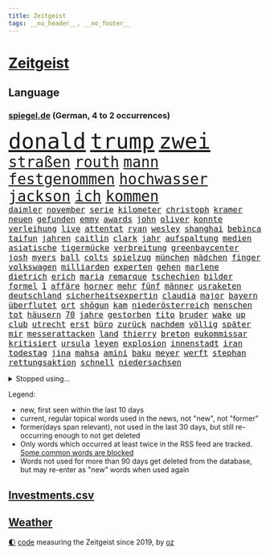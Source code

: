 ```yaml
---
title: Zeitgeist
tags: __no_header__, __no_footer__
---
```


# [Zeitgeist](https://oliz.io/zeitgeist/)

## Language

<h3><a href="https://www.spiegel.de" target="_blank">spiegel.de</a> (German, 4 to 2 occurrences)</h3>
<p style="font-family:monospace">
<span style="font-size:32pt"><a href="news_links.html#donald" class="current">donald</a></span>
<span style="font-size:32pt"><a href="news_links.html#trump" class="current">trump</a></span>
<span style="font-size:32pt"><a href="news_links.html#zwei" class="current">zwei</a></span>
<br>
<span style="font-size:22pt"><a href="news_links.html#straßen" class="current">straßen</a></span>
<span style="font-size:22pt"><a href="news_links.html#routh" class="new">routh</a></span>
<span style="font-size:22pt"><a href="news_links.html#mann" class="current">mann</a></span>
<span style="font-size:22pt"><a href="news_links.html#festgenommen" class="current">festgenommen</a></span>
<span style="font-size:22pt"><a href="news_links.html#hochwasser" class="current">hochwasser</a></span>
<span style="font-size:22pt"><a href="news_links.html#jackson" class="current">jackson</a></span>
<span style="font-size:22pt"><a href="news_links.html#ich" class="current">ich</a></span>
<span style="font-size:22pt"><a href="news_links.html#kommen" class="current">kommen</a></span>
<br>
<span style="font-size:12pt"><a href="news_links.html#daimler" class="new">daimler</a></span>
<span style="font-size:12pt"><a href="news_links.html#november" class="current">november</a></span>
<span style="font-size:12pt"><a href="news_links.html#serie" class="current">serie</a></span>
<span style="font-size:12pt"><a href="news_links.html#kilometer" class="current">kilometer</a></span>
<span style="font-size:12pt"><a href="news_links.html#christoph" class="current">christoph</a></span>
<span style="font-size:12pt"><a href="news_links.html#kramer" class="current">kramer</a></span>
<span style="font-size:12pt"><a href="news_links.html#neuen" class="current">neuen</a></span>
<span style="font-size:12pt"><a href="news_links.html#gefunden" class="current">gefunden</a></span>
<span style="font-size:12pt"><a href="news_links.html#emmy" class="current">emmy</a></span>
<span style="font-size:12pt"><a href="news_links.html#awards" class="current">awards</a></span>
<span style="font-size:12pt"><a href="news_links.html#john" class="current">john</a></span>
<span style="font-size:12pt"><a href="news_links.html#oliver" class="current">oliver</a></span>
<span style="font-size:12pt"><a href="news_links.html#konnte" class="current">konnte</a></span>
<span style="font-size:12pt"><a href="news_links.html#verleihung" class="current">verleihung</a></span>
<span style="font-size:12pt"><a href="news_links.html#live" class="current">live</a></span>
<span style="font-size:12pt"><a href="news_links.html#attentat" class="current">attentat</a></span>
<span style="font-size:12pt"><a href="news_links.html#ryan" class="current">ryan</a></span>
<span style="font-size:12pt"><a href="news_links.html#wesley" class="new">wesley</a></span>
<span style="font-size:12pt"><a href="news_links.html#shanghai" class="new">shanghai</a></span>
<span style="font-size:12pt"><a href="news_links.html#bebinca" class="new">bebinca</a></span>
<span style="font-size:12pt"><a href="news_links.html#taifun" class="current">taifun</a></span>
<span style="font-size:12pt"><a href="news_links.html#jahren" class="current">jahren</a></span>
<span style="font-size:12pt"><a href="news_links.html#caitlin" class="current">caitlin</a></span>
<span style="font-size:12pt"><a href="news_links.html#clark" class="new">clark</a></span>
<span style="font-size:12pt"><a href="news_links.html#jahr" class="current">jahr</a></span>
<span style="font-size:12pt"><a href="news_links.html#aufspaltung" class="new">aufspaltung</a></span>
<span style="font-size:12pt"><a href="news_links.html#medien" class="current">medien</a></span>
<span style="font-size:12pt"><a href="news_links.html#asiatische" class="new">asiatische</a></span>
<span style="font-size:12pt"><a href="news_links.html#tigermücke" class="current">tigermücke</a></span>
<span style="font-size:12pt"><a href="news_links.html#verbreitung" class="current">verbreitung</a></span>
<span style="font-size:12pt"><a href="news_links.html#greenbaycenter" class="new">greenbaycenter</a></span>
<span style="font-size:12pt"><a href="news_links.html#josh" class="current">josh</a></span>
<span style="font-size:12pt"><a href="news_links.html#myers" class="new">myers</a></span>
<span style="font-size:12pt"><a href="news_links.html#ball" class="current">ball</a></span>
<span style="font-size:12pt"><a href="news_links.html#colts" class="new">colts</a></span>
<span style="font-size:12pt"><a href="news_links.html#spielzug" class="current">spielzug</a></span>
<span style="font-size:12pt"><a href="news_links.html#münchen" class="current">münchen</a></span>
<span style="font-size:12pt"><a href="news_links.html#mädchen" class="current">mädchen</a></span>
<span style="font-size:12pt"><a href="news_links.html#finger" class="current">finger</a></span>
<span style="font-size:12pt"><a href="news_links.html#volkswagen" class="current">volkswagen</a></span>
<span style="font-size:12pt"><a href="news_links.html#milliarden" class="current">milliarden</a></span>
<span style="font-size:12pt"><a href="news_links.html#experten" class="current">experten</a></span>
<span style="font-size:12pt"><a href="news_links.html#gehen" class="current">gehen</a></span>
<span style="font-size:12pt"><a href="news_links.html#marlene" class="current">marlene</a></span>
<span style="font-size:12pt"><a href="news_links.html#dietrich" class="new">dietrich</a></span>
<span style="font-size:12pt"><a href="news_links.html#erich" class="new">erich</a></span>
<span style="font-size:12pt"><a href="news_links.html#maria" class="current">maria</a></span>
<span style="font-size:12pt"><a href="news_links.html#remarque" class="new">remarque</a></span>
<span style="font-size:12pt"><a href="news_links.html#tschechien" class="current">tschechien</a></span>
<span style="font-size:12pt"><a href="news_links.html#bilder" class="current">bilder</a></span>
<span style="font-size:12pt"><a href="news_links.html#formel" class="current">formel</a></span>
<span style="font-size:12pt"><a href="news_links.html#1" class="current">1</a></span>
<span style="font-size:12pt"><a href="news_links.html#affäre" class="current">affäre</a></span>
<span style="font-size:12pt"><a href="news_links.html#horner" class="new">horner</a></span>
<span style="font-size:12pt"><a href="news_links.html#mehr" class="current">mehr</a></span>
<span style="font-size:12pt"><a href="news_links.html#fünf" class="current">fünf</a></span>
<span style="font-size:12pt"><a href="news_links.html#männer" class="current">männer</a></span>
<span style="font-size:12pt"><a href="news_links.html#usraketen" class="current">usraketen</a></span>
<span style="font-size:12pt"><a href="news_links.html#deutschland" class="current">deutschland</a></span>
<span style="font-size:12pt"><a href="news_links.html#sicherheitsexpertin" class="new">sicherheitsexpertin</a></span>
<span style="font-size:12pt"><a href="news_links.html#claudia" class="current">claudia</a></span>
<span style="font-size:12pt"><a href="news_links.html#major" class="current">major</a></span>
<span style="font-size:12pt"><a href="news_links.html#bayern" class="current">bayern</a></span>
<span style="font-size:12pt"><a href="news_links.html#überflutet" class="current">überflutet</a></span>
<span style="font-size:12pt"><a href="news_links.html#ort" class="current">ort</a></span>
<span style="font-size:12pt"><a href="news_links.html#shōgun" class="new">shōgun</a></span>
<span style="font-size:12pt"><a href="news_links.html#kam" class="current">kam</a></span>
<span style="font-size:12pt"><a href="news_links.html#niederösterreich" class="new">niederösterreich</a></span>
<span style="font-size:12pt"><a href="news_links.html#menschen" class="current">menschen</a></span>
<span style="font-size:12pt"><a href="news_links.html#tot" class="current">tot</a></span>
<span style="font-size:12pt"><a href="news_links.html#häusern" class="current">häusern</a></span>
<span style="font-size:12pt"><a href="news_links.html#70" class="current">70</a></span>
<span style="font-size:12pt"><a href="news_links.html#jahre" class="current">jahre</a></span>
<span style="font-size:12pt"><a href="news_links.html#gestorben" class="current">gestorben</a></span>
<span style="font-size:12pt"><a href="news_links.html#tito" class="new">tito</a></span>
<span style="font-size:12pt"><a href="news_links.html#bruder" class="current">bruder</a></span>
<span style="font-size:12pt"><a href="news_links.html#wake" class="new">wake</a></span>
<span style="font-size:12pt"><a href="news_links.html#up" class="current">up</a></span>
<span style="font-size:12pt"><a href="news_links.html#club" class="current">club</a></span>
<span style="font-size:12pt"><a href="news_links.html#utrecht" class="new">utrecht</a></span>
<span style="font-size:12pt"><a href="news_links.html#erst" class="current">erst</a></span>
<span style="font-size:12pt"><a href="news_links.html#büro" class="current">büro</a></span>
<span style="font-size:12pt"><a href="news_links.html#zurück" class="current">zurück</a></span>
<span style="font-size:12pt"><a href="news_links.html#nachdem" class="current">nachdem</a></span>
<span style="font-size:12pt"><a href="news_links.html#völlig" class="current">völlig</a></span>
<span style="font-size:12pt"><a href="news_links.html#später" class="current">später</a></span>
<span style="font-size:12pt"><a href="news_links.html#mir" class="current">mir</a></span>
<span style="font-size:12pt"><a href="news_links.html#messerattacken" class="current">messerattacken</a></span>
<span style="font-size:12pt"><a href="news_links.html#land" class="current">land</a></span>
<span style="font-size:12pt"><a href="news_links.html#thierry" class="current">thierry</a></span>
<span style="font-size:12pt"><a href="news_links.html#breton" class="current">breton</a></span>
<span style="font-size:12pt"><a href="news_links.html#eukommissar" class="current">eukommissar</a></span>
<span style="font-size:12pt"><a href="news_links.html#kritisiert" class="current">kritisiert</a></span>
<span style="font-size:12pt"><a href="news_links.html#ursula" class="current">ursula</a></span>
<span style="font-size:12pt"><a href="news_links.html#leyen" class="current">leyen</a></span>
<span style="font-size:12pt"><a href="news_links.html#explosion" class="current">explosion</a></span>
<span style="font-size:12pt"><a href="news_links.html#innenstadt" class="current">innenstadt</a></span>
<span style="font-size:12pt"><a href="news_links.html#iran" class="current">iran</a></span>
<span style="font-size:12pt"><a href="news_links.html#todestag" class="current">todestag</a></span>
<span style="font-size:12pt"><a href="news_links.html#jina" class="current">jina</a></span>
<span style="font-size:12pt"><a href="news_links.html#mahsa" class="current">mahsa</a></span>
<span style="font-size:12pt"><a href="news_links.html#amini" class="current">amini</a></span>
<span style="font-size:12pt"><a href="news_links.html#baku" class="current">baku</a></span>
<span style="font-size:12pt"><a href="news_links.html#meyer" class="current">meyer</a></span>
<span style="font-size:12pt"><a href="news_links.html#werft" class="current">werft</a></span>
<span style="font-size:12pt"><a href="news_links.html#stephan" class="current">stephan</a></span>
<span style="font-size:12pt"><a href="news_links.html#rettungsaktion" class="current">rettungsaktion</a></span>
<span style="font-size:12pt"><a href="news_links.html#schnell" class="current">schnell</a></span>
<span style="font-size:12pt"><a href="news_links.html#niedersachsen" class="current">niedersachsen</a></span>
</p>
<details>
<summary>Stopped using...</summary>
<p class="former" style="font-size:12pt">
ebenfalls(1426) aufnahmen(1425) 2015(1424) persönliche(1424) rest(1424) verhandelt(1424) betroffene(1423) landkreis(1423) mittelmeer(1423) richterin(1423) identifiziert(1422) 2000(1421) angeblichen(1421) angeklagte(1420) kritische(1420) weltweite(1420) wetter(1420) bedenken(1419) bestellt(1419) beweisen(1419) elfmeter(1419) kurzfristig(1419) verdienen(1419) festnahmen(1418) gefährden(1418) niederländische(1418) schröder(1418) verkehrsminister(1418) verschiebt(1418) übergeben(1418) anleger(1417) beginnen(1417) bewegung(1417) facebook(1417) frankfurter(1417) londoner(1417) spdpolitiker(1417) verschieben(1417) anwälte(1416) aufgehoben(1416) beachten(1416) dokumente(1416) entwickelt(1416) lehnt(1416) weißen(1416) öffnen(1416) nutzer(1415) razzia(1415) signal(1415) bremer(1414) kräftig(1414) remis(1414) täglich(1414) verpasst(1414) europäer(1413) litauen(1413) themen(1413) trainiert(1413) verteidigungsministerium(1413) 10000(1412) party(1412) bestätigen(1411) senkt(1411) sinkt(1411) usamerikaner(1411) weder(1410) börse(1408) einreise(1408) irak(1408) vorstellen(1408) einschränkungen(1407) entwickeln(1407) berühmten(1406) bundesstaat(1406) sowie(1405) traum(1405) achten(1404) euparlament(1402) nordkorea(1400) hoffnungen(1398) ordnung(1397) beitrag(1395) projekte(1395) ausrüstung(1394) automatisch(1392) insolvenz(1392) abhängig(1388) niedrig(1388) rang(1388) app(1387) kandidatur(1386) krisen(1386) training(1386) vorläufig(1383) afrikas(1382) überfall(1379) zdf(1377) überfordert(1375) geblieben(1374) sogenannten(1372) herausforderungen(1369) teuren(1369) gewinne(1320) estland(1290) banken(1223) geehrt(1220) klimaaktivisten(1220) interessen(1219) drohende(1179) serbien(1178) jahresende(1175) kleidung(1159) mächtigen(1135) gesund(1126) befürwortet(1111) erhofft(1105) exil(1104) stehlen(1101) börsen(1096) angestellten(1086) immobilien(1084) fifa(1080) australiens(1053) spezielle(1051) eingeführt(1050) invasion(1003) genehmigt(974) bat(970) hinzu(965) spaltung(944) ergeben(943) gebiete(906) unmittelbar(901) 34(898) töchter(897) künstlerin(894) langsam(891) typ(887) günstige(879) 48(873) fußballerinnen(871) anschuldigungen(856) schlamm(851) prominenten(843) exuspräsident(831) chefs(826) bedarf(821) iii(816) ulrich(814) lob(811) jimmy(808) justizminister(805) osnabrück(803) spitzt(801) kämpferisch(783) digitale(781) erdbeben(780) stören(776) globalen(767) angespannt(765) äußerst(759) moderator(757) einladung(749) vizekanzler(749) hände(746) gott(733) verfassungsgericht(726) lula(721) yorker(720) juristische(713) aufholjagd(710) kollege(710) kompliziert(695) katze(688) zweifeln(688) carter(683) erfüllen(681) alice(674) außenpolitik(669) beantragen(668) einstige(651) abbauen(649) liberale(647) gedroht(640) vorbereitung(636) muster(627) gekündigt(626) verschafft(626) vulkan(626) jahresbeginn(623) reichsbürger(616) day(607) ussängerin(606) passanten(601) rüstet(596) 18jähriger(595) ständig(585) übers(581) fahrbahn(580) heran(574) angestiegen(571) uefa(561) brauche(558) moskauer(552) ausflug(549) 15jähriger(546) anlagen(543) laden(542) wendepunkt(542) kassen(538) 40jähriger(536) bier(531) südwesten(525) schließung(521) glas(519) produkt(512) reuß(510) brachten(509) rahmen(502) nachts(491) experiment(488) grundlage(482) belgische(480) evakuierung(478) vollem(478) auswirken(471) südkoreas(469) zoll(468) achtjährige(459) mohammed(458) interessenten(454) herkunft(451) fasziniert(441) festgestellt(441) moschee(441) rasen(441) rechtsextremer(440) abgewehrt(433) philosoph(432) gesellschaftliche(427) auflösung(423) stellenabbau(423) klagten(422) queere(421) entscheidende(416) nahostkonflikt(416) ärmelkanal(416) durchschnitt(411) schwitzen(408) unterbunden(408) nördlich(405) brandmauer(404) showdown(401) betriebe(386) schrecklichen(385) frank(384) airport(382) stoppte(382) trendwende(376) bargeld(374) schiitenmiliz(374) wolff(374) betrachten(373) usamerikanerin(369) beute(368) dirk(368) 42(367) 24jährige(366) superreiche(365) zypern(363) rechtsextremisten(362) eiffelturm(361) vorgang(357) erwachsenen(355) tvsender(355) disziplin(353) miliz(348) mützenich(347) rolf(347) sicherheitslage(345) kehrtwende(338) antisemitischer(337) lebende(337) emily(336) oppositionspolitiker(336) beschuldigt(333) klarer(333) raumstation(332) reifen(330) weitreichenden(330) mobbing(328) flüchtlingsunterkunft(327) ablehnung(326) affen(326) störungen(324) versuche(323) turbulenzen(322) demos(321) taucht(321) sanierung(317) handball(315) angeschlagen(310) 1990(309) schmerzen(309) dokument(304) spdpolitikerin(303) abschneiden(302) liebäugelt(301) positioniert(300) israelgazanews(299) schlaf(298) finanzministerium(297) messungen(297) verwenden(297) fußballspieler(294) großvater(294) israelhamaskrieg(293) adam(292) aufzeichnungen(291) lebron(291) crown(289) bewaffneter(288) aussetzen(287) bombardiert(281) gibt’s(281) joel(281) netflixserie(281) strengen(280) geschenkt(279) hamasmassaker(279) gazakriegs(278) verhält(277) vollständige(277) anstehenden(276) passierte(275) elite(273) jacob(270) wackelt(269) genügend(268) kühe(266) regionalbahn(266) bereichen(265) geplantes(265) oscarpreisträgerin(263) einhaltung(262) ausgleich(261) lloyd(261) trauen(260) verdanken(259) rauch(257) playoffs(255) vereidigt(255) aufstellen(254) alkoholkonsum(252) starkwatzinger(250) timo(250) wundert(248) besitzen(247) dorthin(247) teamkollegen(247) mehrfamilienhaus(246) niklas(243) gebrannt(240) ärgern(239) verfügt(238) aussteigen(237) ruiniert(237) 1997(232) hansa(232) b(231) provokation(231) seoul(231) kinderpornografie(230) herzinfarkt(229) format(227) niemals(225) kiewer(224) wofür(224) ferien(221) günstigeren(221) benötigte(220) ehren(220) norweger(220) machtdemonstration(217) gegensteuern(216) satelliten(215) 737(214) anmelden(214) handballer(213) berühmteste(212) bildungsministerin(212) great(212) notlandung(212) anhörung(211) bedeckt(211) gespendet(211) festgenommener(209) gewidmet(209) mittleren(208) herausforderer(206) zeugnis(206) besetztes(205) parkinson(205) präsidentschaftskandidat(205) horrorfilm(204) prallte(204) athletinnen(203) rundfunk(203) unabhängigen(203) streng(202) asien(201) besonderer(201) gymnasium(201) kalte(201) hochrangige(200) konstruiert(199) rechtens(198) zurückziehen(198) fraglich(197) karriereende(197) homosexualität(195) marathon(193) pferd(193) populisten(193) witwe(193) alzheimer(192) missbrauchte(192) brot(191) 74(190) fragte(190) wiederum(190) oleg(189) usflugzeugbauer(189) zwölfjähriger(189) klette(188) großeltern(186) promille(184) julija(181) nawalnaja(181) sechste(181) storniert(181) free(180) lea(180) spielraum(180) kostenlosen(179) vorrücken(179) blitz(178) erhältlich(178) pferde(178) fälschlicherweise(177) lüge(177) kimmel(176) gewalttat(175) insolvenzen(175) erhielten(174) gummibärchen(174) tvshow(173) vorgeführt(172) aufgegriffen(171) ehen(171) rollstuhl(171) anschließenden(170) blutbad(170) platzwunde(170) berühmtes(169) gleiche(169) klettert(169) heilbronn(168) khamenei(168) märkte(168) outfits(168) trinkwasser(168) wehr(168) drohe(167) running(167) cybersicherheit(166) waymo(165) vizepräsident(164) mischung(163) klassenerhalt(162) kriegsführung(162) puigdemont(162) bomben(161) bewegte(160) marihuana(160) fastfoodkette(159) hetzt(158) obergrenze(158) einblick(157) spannung(157) überdurchschnittlich(157) aufsichtsrat(156) ogunleye(156) gordon(155) widmet(155) beier(154) katalanische(153) parlaments(153) ausprobiert(152) verdächtig(151) ruhrgebiet(150) spende(150) unvermittelt(150) augenhöhe(149) gattin(149) space(148) uswaffen(147) compactmagazins(146) noah(146) benehmen(145) elektromobilität(145) wade(145) südeuropa(144) abgeriegelt(143) angebote(143) depressive(143) gesellschaftlichen(143) ioc(143) verläuft(143) relevant(142) übergriffen(142) holz(141) verschütteten(141) gesprächskanäle(140) größtes(139) akut(138) avancierte(138) befördern(138) erholen(138) kostenlose(138) gemerkt(137) lachgas(137) neuigkeiten(137) geredet(136) kampfjet(136) angepasste(134) mitfavorit(134) beseitigen(133) birgit(133) ehrenpräsident(133) genf(133) luisa(133) toren(133) überraschender(133) gewalttäter(132) sticht(132) zahlreicher(132) elfmeterschießen(131) wetterlage(131) bemühen(130) entschädigen(130) leitungen(130) selbstfahrende(130) ätna(130) befindlichkeiten(129) obdachlosen(129) seltenes(128) stromnetz(128) theoretisch(128) christopher(127) gewalttätigen(127) hindernis(127) kapazität(127) nächtliche(127) revidiert(127) amanda(126) begleiten(126) knox(126) moderation(126) parteispitze(126) psychiatrie(126) schmerzhaft(125) behindern(124) beleidigung(124) düsseldorfer(124) flüchtling(124) hofften(124) hommage(124) sergio(124) zuwachs(124) vergisst(123) koordinieren(122) beck(121) dschihadisten(121) laufender(121) römische(121) nehammer(120) sammelten(120) depression(119) jenen(119) usgericht(119) überragende(119) alkoholisierter(117) freunden(117) mau(117) aufhebung(116) curry(116) stationierung(116) thronfolger(116) bildete(115) quälte(115) erdgas(114) lennon(114) vertreibt(114) nadal(113) heizt(111) ritt(111) marius(110) aufkommen(109) bnd(109) döner(109) abgelegt(108) gerüchten(108) kneipe(108) unterhalten(108) hagel(107) heimatstadt(107) sportlerinnen(107) zutrauen(107) gefühlte(106) mysteriösen(106) reichsbürgerprozess(106) späteren(106) strahlen(106) verlegen(106) überflutete(106) durchfall(105) erbrechen(105) kulturgut(105) melissa(105) akten(104) brötchen(104) freedom(104) nutzten(104) gelieferte(103) holprig(103) inne(103) verbrenneraus(103) überschwemmte(103) erreichten(102) fußballmannschaft(102) russlandukrainenews(102) schulleitung(102) vollzug(102) fdppolitiker(101) freigekommen(101) tonne(101) topteam(101) kerstin(100) minnesota(100) versetzen(100) doktor(99) memmingen(99) palästinensern(99) tunesien(98) unterzeichnet(98) giffey(97) stiegen(97) ullrich(97) linearen(96) scotland(96) toxische(96) vertraut(96) yard(96) umständen(95) derselben(94) willkür(94) reiter(93) reynolds(93) wasserqualität(93) copernicus(92) herford(92) manches(92) verzeichnen(92) zivilen(92) einsatzkräften(91) graue(91) haushaltseinigung(91) kerle(91) marschieren(91) zugegeben(91) community(90) griechische(90) lebensraum(90) millionär(90) satellitennetzwerk(90) spielzeit(90) unmittelbarer(90) fehlgeburten(89) googles(89) hannes(89) italienerin(89) safe(89) wahlkampfauftritte(89) ameisen(88) führer(88) glaubte(88) 23jähriger(87) bekundet(87) coolsten(87) evakuierungen(87) hansestadt(87) happy(87) henning(87) mehrjähriger(87) meisterin(87) normaler(87) nördlichen(87) schlafzimmer(87) träume(87) 89jährige(86) bröckelt(86) esprit(86) gallant(86) parteiausschluss(86) yoav(86) allmählich(85) angebracht(85) ingrid(85) ukrainischem(85) zelebriert(85) begründen(84) migrationsexperte(84) pauschale(84) reichsbürgergruppe(84) 200000(83) abwehrspieler(83) blitzeinschlag(83) fußballtransferticker(83) irische(83) ruhnert(83) besteigt(82) entfalten(82) erzürnt(82) helikopters(82) kugelstoßen(82) landeschefs(82) vereinzelt(82) verzaubert(82) blanchett(81) breaking(81) cate(81) geputscht(81) katalane(81) niedrigste(81) rohingya(81) cia(80) forensische(80) neunzigerjahre(80) regimegegner(80) sportgeschichte(80) verrats(80) zugeben(80) beruhigt(79) bestohlen(79) dinosaurier(79) gewaltsamen(79) gressel(79) gustav(79) diebstahls(78) engagiert(78) exmitarbeiters(78) kakerlaken(78) weinten(78) arbeitsgericht(77) drittligisten(77) hitzewelle(77) liegenden(77) trümmern(77) 57jährigen(76) gabe(76) kröv(76) love(76) profifußball(76) sperrgebiet(76) unabhängiger(76) aura(75) eingestürztem(75) fortsetzen(75) gegröle(75) rechtsextremem(75) umgebung(75) erlangte(74) ermordeten(74) hackergruppe(74) innenverteidiger(74) lebensretter(74) lehnte(74) sonos(74) süddeutschland(74) wiederholten(74) abbrüche(73) heidelberger(73) remsmurrkreis(73) rich(73) bauunternehmer(72) beraubt(72) boll(72) lampe(72) tiktokhype(72) zusehends(72) auszubauen(71) ganzer(71) hakenkreuz(71) r(71) zeitplan(71) spuckt(70) tiefpunkt(70) völkerrecht(70) bundesverwaltungsgericht(69) enttäuschung(69) hrubesch(69) neunjährige(69) postings(69) schiefgehen(69) darja(68) halsketten(68) kursanstieg(68) militärführung(68) schwangerschaft(68) stürmte(68) varfolomeev(68) verbundenheit(68) verstärken(68) basketballer(67) bemerkt(67) scheren(67) sportgymnastin(67) zoff(67) 34jährigen(66) arbeitstag(66) astronaut(66) ausverkaufte(66) badischen(66) cocacola(66) grüner(66) lgbtq+(66) limjaroenrat(66) pita(66) räuscher(66) sklerose(66) vertrauliche(66) volkes(66) bundesinnenministerium(65) bürgergeldempfänger(65) ftipleite(65) gravierender(65) leeren(65) linkenchefin(65) orientierungslos(65) bedrohungslage(64) bewiesen(64) grönemeyer(64) kimaschinen(64) kümmert(64) ride(64) russin(64) usbasketballerinnen(64) beifahrer(63) chiles(63) hardware(63) lebensphase(63) ofen(63) stillgelegt(63) wassertemperaturen(63) winkel(63) followern(62) gedient(62) kümmern(62) wettkämpfen(62) annika(61) etappen(61) gedämpft(61) stalker(61) gelben(60) jedermann(60) kampfpause(60) panikattacke(60) popsängerin(60) verreisen(60) bahnhöfen(58) bezweckt(58) grundsatzentscheidung(58) ruhm(58) terrorgefahr(58) usmilitär(58) verliere(58) wissenschaftlern(58) 39jähriger(57) auftaktsieg(57) niederbayern(57) turniers(57) unberührt(57) angemessen(56) ariana(56) billige(56) passende(56) abwechslung(55) angezogen(55) beinaheabsturz(55) gewalttätigsten(55) gewählte(55) internetstar(55) oranje(55) spandau(55) verwechselt(55) abrams(54) céline(54) dion(54) fähigkeiten(54) gracie(54) ländervergleich(54) riecht(54) stünden(54) beziehen(53) eingekauft(53) fußballturniere(53) fünfmal(53) hauptverdächtiger(53) medikament(53) schwacher(53) stabilität(53) unwettern(53) wehrte(53) geistigen(52) landesminister(52) todesdrohungen(52) verirrte(52) arrangieren(51) ernster(51) fahrerlaubnis(51) gazastadt(51) immobilienpreise(51) kollabieren(51) russell(51) scheuen(51) urbane(51) angehalten(50) rettungsschwimmer(50) sichtlich(50) strenge(50) unnötigen(50) alternden(49) ardsommerinterview(49) fernsehduell(49) dad(48) elternhaus(48) fbiagentin(48) käme(48) oscars(48) rafterrorist(48) schattenseiten(48) sportarten(48) taylorswiftkonzert(48) unterrichten(48) geltenden(47) rudert(47) umsehen(47) verdienten(47) widersprechen(47) üppigen(47) anonym(46) birthday(46) entscheider(46) exweltmeister(46) größen(46) katastrophalem(46) militärexperte(46) veränderte(46) blitze(45) einsame(45) frankreichrundfahrt(45) gehweg(45) obdachloser(45) pekings(45) schlichtet(45) titelverteidigerin(45) vermisstenfall(45) liberaler(44) masoud(44) pezeshkian(44) beworben(43) mechernich(43) rechtsradikalen(43) streetartkünstler(43) wohnzimmer(43) 1300(42) erledigt(42) gelbes(42) klappte(42) ungültig(42) aufbruchstimmung(41) erschließen(41) kreativität(41) teamkollegin(41) lebenden(40) legendäres(40) nationalität(40) neulinge(40) nominieren(40) stiehlt(40) 440(39) aufleben(39) carles(39) magazins(39) rob(39) separatistenführer(39) abbrechen(38) nahal(38) oz(38) tony(38) wahlkampfteam(38) frisches(37) paramount(37) einschlug(36) iron(36) maiden(36) niedrigeren(36) ungern(36) barbershops(35) eingeklemmt(35) gelockert(35) grundsicherung(35) justizsystem(35) peilen(35) sortiert(35) sprintet(35) ötzi(35) aufzuholen(34) avatar(34) demokratin(34) friedliche(34) gepostet(34) philippinischen(34) usinflation(34) brauchte(33) gewitters(33) landesvater(33) mocromafia(33) süle(33) weiterbildung(33) blutspuren(32) buchungen(32) mordversuche(32) uspolitiker(32) agrarkonzern(31) baywa(31) fortsetzungen(31) gastronomen(31) wattenmeer(31) compactmagazin(30) compactverbot(30) detroit(30) kinokassen(30) neuartige(30) orlow(30) rechtmäßigkeit(30) schulgebäude(30) selbstvertrauen(30) streits(30) tiergarten(30) unlängst(30) wednesday(30) 38jährigen(29) 55jähriger(29) anschlagsplänen(29) jauernig(29) lowe(29) seychellen(29) thiel(29) zerpflückt(29) anrichten(28) londons(28) asphalt(27) compact(27) gemieden(27) infineon(27) miserables(27) nutze(27) vizekandidaten(27) cage(26) kartenhaus(26) longlegs(26) nicolas(26) nähert(26) heldin(25) mushrooms(25) saied(25) verbaut(25) drohnenangriffen(24) folterte(24) indizien(24) zuständigen(24) ächzt(24) änderung(24) arbeitslose(23) charité(23) eigenheime(23) längerer(23) fehlgeburt(22) heftiges(22) kunstwerke(22) mieterhöhungen(22) olympiaaus(22) rechtsextremes(22) vermächtnis(22) verzeihung(22) austin(21) beschrieb(21) beschäftigung(21) feiertagen(21) gemobbt(21) geschwächt(21) hockeyspieler(21) hüten(21) progressive(21) usbasketballer(21) übertreffen(21) aufhorchen(20) irantreue(20) konfrontierte(20) malaika(20) mangels(20) mihambo(20) millennials(20) rohstoffe(20) thüringischen(20) weitspringerin(20) absolventen(19) drohnenattacke(19) kitsch(19) mitkommen(19) theorien(19) zone(19) golfturnier(18) kriege(18) olympiasieg(18) prozentsatz(18) renate(18) selbstversuch(18) uspräsidentschaftskandidat(18) varta(18) afghanischen(17) bruchsal(17) damon(17) erprobt(17) konserven(17) venezuelas(17) beachvolleyball(16) deadpool(16) einzigartigen(16) fahrschüler(16) inspiriert(16) korallenriff(16) luca(16) metropolen(16) pädagogen(16) velde(16) wolverine(16) bach(15) dogg(15) iocpräsident(15) nordkoreanischen(15) olympiatag(15) olympionike(15) skurrilsten(15) snoop(15) sportliche(15) vergangenes(15) überträgt(15) dönerstreit(14) kreiert(14) unnötig(14) abkühlung(13) avengers(13) bradley(13) downey(13) hochsommer(13) imane(13) khelif(13) leitungswasser(13) rassistisches(13) schattenkrieg(13) wettkämpfe(13) fahndern(12) olympiadebüt(12) perseiden(12) wilder(12) charta(11) playlist(11) quere(11) riskant(11) sportprogramm(11) tastet(11) überdosis(11)
</p>
</details>
<p>Legend:
<ul>
<li><span class="new">new</span>, first seen within the last 10 days</li>
<li><span class="current">current</span>, regular topical words used in the news, not "new", not "former"</li>
<li><span class="former">former(days span relevant)</span>, not used in the last 30 days, but still re-occurring enough to not get deleted</li>
<li>Only words which occurred at least twice in the RSS feed are tracked. <a href="language/filters.py">Some common words are blocked</a></li>
<li>Words not used for more than 90 days get deleted from the database, but may re-enter as "new" words when used again</li>
</ul>
</p>

## [Investments](investments.html)[.csv](investments.csv)

## [Weather](weather.html)

<footer>
<a href="javascript:toggleTheme()" class="nav">🌓</a>
<a href="https://github.com/ooz/zeitgeist">code</a> measuring the Zeitgeist since 2019, by <a href="https://oliz.io">oz</a>
</footer>
